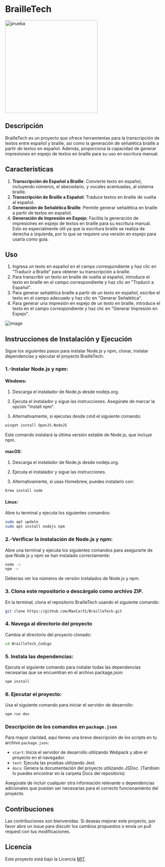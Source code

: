 # BrailleTech

 <img src="https://github.com/MaxCar31/BrailleTech/assets/141116497/bb746657-6220-4f87-a121-1bb73f7c927f" alt="prueba" width="300px">

## Descripción
BrailleTech es un proyecto que ofrece herramientas para la transcripción de textos entre español y braille, así como la generación de señalética braille a partir de textos en español. Además, proporciona la capacidad de generar impresiones en espejo de textos en braille para su uso en escritura manual.

## Características
1. **Transcripción de Español a Braille**: Convierte texto en español, incluyendo números, el abecedario, y vocales acentuadas, al sistema braille.
2. **Transcripción de Braille a Español**: Traduce textos en braille de vuelta al español.
3. **Generación de Señalética Braille**: Permite generar señalética en braille a partir de textos en español.
4. **Generación de Impresión en Espejo**: Facilita la generación de impresiones en espejo de textos en braille para su escritura manual. Esto es especialmente útil ya que la escritura braille se realiza de derecha a izquierda, por lo que se requiere una versión en espejo para usarla como guía.

## Uso
1. Ingresa un texto en español en el campo correspondiente y haz clic en "Traducir a Braille" para obtener su transcripción a braille.
2. Para transcribir un texto en braille de vuelta al español, introduce el texto en braille en el campo correspondiente y haz clic en "Traducir a Español".
3. Para generar señalética braille a partir de un texto en español, escribe el texto en el campo adecuado y haz clic en "Generar Señalética".
4. Para generar una impresión en espejo de un texto en braille, introduce el texto en el campo correspondiente y haz clic en "Generar Impresión en Espejo".

![image](https://github.com/MaxCar31/BrailleTech/assets/94008713/57a32b82-9b48-41e7-82ab-465126d9ae00)


## Instrucciones de Instalación y Ejecución 

Sigue los siguientes pasos para instalar Node.js y npm, clonar, instalar dependencias y ejecutar el proyecto BrailleTech:

### 1.-Instalar Node.js y npm:

#### Windows:

1. Descarga el instalador de Node.js desde nodejs.org.
   
2. Ejecuta el instalador y sigue las instrucciones. Asegúrate de marcar la opción "Install npm".

3. Alternativamente, si ejecutas desde cmd el siguiente comando:

 ```sh
winget install OpenJS.NodeJS
 ```
Este comando instalará la última versión estable de Node.js, que incluye npm.

#### macOS:

1. Descarga el instalador de Node.js desde nodejs.org.

2. Ejecuta el instalador y sigue las instrucciones.

3. Alternativamente, si usas Homebrew, puedes instalarlo con:
 ```sh
 brew install node
```

#### Linux:

Abre tu terminal y ejecuta los siguientes comandos:

 ```sh
sudo apt update
sudo apt install nodejs npm
 ```

### 2.-Verificar la instalación de Node.js y npm:

Abre una terminal y ejecuta los siguientes comandos para asegurarte de que Node.js y npm se han instalado correctamente:

 ```sh
node -v
npm -v
 ```

Deberías ver los números de versión instalados de Node.js y npm.

### 3. Clona este repositorio o descárgalo como archivo ZIP.

En la terminal, clona el repositorio BrailleTech usando el siguiente comando:
   
```bash
git clone https://github.com/MaxCar31/BrailleTech.git
```
### 4. Navega al directorio del proyecto

Cambia al directorio del proyecto clonado:
   
```bash
cd BrailleTech_Codigo
```

### 5. Instala las dependencias:

Ejecuta el siguiente comando para instalar todas las dependencias necesarias que se encuentran en el archivo package.json:

```bash
npm install
```

### 6. Ejecutar el proyecto:

Usa el siguiente comando para iniciar el servidor de desarrollo:


```bash
npm run dev
```


### Descripción de los comandos en `package.json`

Para mayor claridad, aquí tienes una breve descripción de los scripts en tu archivo `package.json`:

- `start`: Inicia el servidor de desarrollo utilizando Webpack y abre el proyecto en el navegador.
- `test`: Ejecuta las pruebas utilizando Jest.
- `docs`: Genera la documentación del proyecto utilizando JSDoc. (Tambien lo puedes encontrar en la carpeta Docs del repositorio)

Asegúrate de incluir cualquier otra información relevante o dependencias adicionales que puedan ser necesarias para el correcto funcionamiento del proyecto.


## Contribuciones
Las contribuciones son bienvenidas. Si deseas mejorar este proyecto, por favor abre un issue para discutir los cambios propuestos o envía un pull request con tus modificaciones.

## Licencia
Este proyecto está bajo la Licencia [MIT](https://opensource.org/licenses/MIT).

